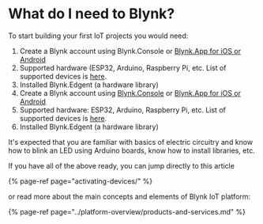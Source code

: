 # What do I need to Blynk?

To start building your first IoT projects you would need:

1. Create a Blynk account using Blynk.Console or [Blynk.App for iOS or Android](../downloads/blynk-apps-for-ios-and-android.md)
2. Supported hardware \(ESP32, Arduino, Raspberry Pi, etc. List of supported devices is [here](../blynk.edgent/supported-boards.md).
3. Installed Blynk.Edgent \(a hardware library\)
4. Create a Blynk account using [Blynk.Console](https://blynk.cloud/) or [Blynk.App for iOS or Android](../downloads/blynk-apps-for-ios-and-android.md)
5. Supported hardware: ESP32, Arduino, Raspberry Pi, etc. List of supported devices is [here](../blynk.edgent/supported-boards.md).
6. Installed Blynk.Edgent \(a hardware library\)

It's expected that you are familiar with basics of electric circuitry and know how to blink an LED using Arduino boards, know how to install libraries, etc.

If you have all of the above ready, you can jump directly to this article

{% page-ref page="activating-devices/" %}

or read more about the main concepts and elements of Blynk IoT platform:

{% page-ref page="../platform-overview/products-and-services.md" %}

